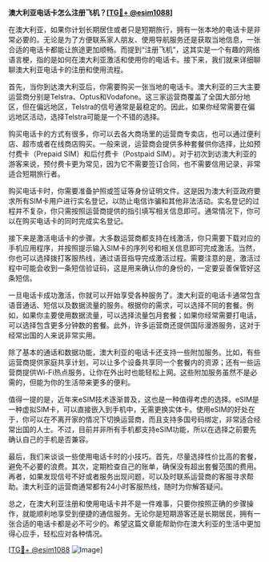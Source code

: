 **澳大利亚电话卡怎么注册飞机？[[TG💪+ @esim1088](https://t.me/s/esim1088)]**

在澳大利亚，如果你计划长期居住或者只是短期旅行，拥有一张本地的电话卡是非常必要的。无论是为了方便联系家人朋友、使用导航服务还是获取当地信息，一张合适的电话卡都能让旅途更加顺畅。而提到“注册飞机”，这其实是一个有趣的网络语言梗，指的是如何在澳大利亚激活和使用你的电话卡。接下来，我们就来详细聊聊澳大利亚电话卡的注册和使用流程。

首先，当你到达澳大利亚后，你需要购买一张当地的电话卡。澳大利亚的三大主要运营商分别是Telstra、Optus和Vodafone。这三家运营商覆盖了全国大部分地区，但在偏远地区，Telstra的信号通常是最稳定的。因此，如果你经常需要在偏远地区活动，选择Telstra可能是一个不错的选择。

购买电话卡的方式有很多，你可以去各大商场里的运营商专卖店，也可以通过便利店、超市或者在线商店购买。一般来说，运营商会提供多种套餐供你选择，比如预付费卡（Prepaid SIM）和后付费卡（Postpaid SIM）。对于初次到访澳大利亚的游客来说，预付费卡更为常见，因为它不需要签订合同，也不需要信用记录，非常适合短期旅行者。

购买电话卡时，你需要准备护照或签证等身份证明文件。这是因为澳大利亚政府要求所有SIM卡用户进行实名登记，以防止电信诈骗和其他非法活动。实名登记的过程并不复杂，你只需按照运营商提供的指引填写相关信息即可。通常情况下，你可以在购买电话卡的同时完成实名登记。

接下来是激活电话卡的步骤。大多数运营商都支持在线激活，你只需要下载对应的手机应用程序，并按照提示输入SIM卡的序列号和相关信息即可完成激活。当然，你也可以选择拨打客服热线，通过语音指导完成激活过程。需要注意的是，激活过程中可能会收到一条短信验证码，这是用来确认你的身份的，一定要妥善保管好这条短信。

一旦电话卡成功激活，你就可以开始享受各种服务了。澳大利亚的电话卡通常包含语音通话、短信以及数据流量的服务。根据你的需求，可以选择不同的套餐。例如，如果你主要使用数据流量，可以选择流量包月套餐；如果你经常需要打电话，可以选择包含更多分钟数的套餐。此外，许多运营商还提供国际漫游服务，这对于经常出国的人来说非常实用。

除了基本的通话和数据功能，澳大利亚的电话卡还支持一些附加服务。比如，有些运营商提供家庭共享计划，可以让多个设备共享同一个套餐内的资源；还有一些运营商提供Wi-Fi热点服务，让你在外出时也能轻松上网。这些附加服务虽然不是必需的，但能为你的生活带来更多的便利。

值得一提的是，近年来eSIM技术逐渐普及，这也是一种值得考虑的选择。eSIM是一种虚拟SIM卡，可以直接嵌入到手机中，无需更换实体卡。使用eSIM的好处在于，你可以在不离开家的情况下切换运营商，而且支持多国号码绑定，非常适合经常出国的人士。不过，目前并非所有手机都支持eSIM功能，所以在选择之前要先确认自己的手机是否兼容。

最后，我们来谈谈一些使用电话卡时的小技巧。首先，尽量选择性价比高的套餐，避免不必要的浪费。其次，定期检查自己的账单，确保没有超出套餐范围的费用。再者，如果发现信号不好或者服务出现问题，可以及时联系运营商的客服寻求帮助。澳大利亚的运营商通常都有24小时客服热线，随时为你解答疑问。

总之，在澳大利亚注册和使用电话卡并不是一件难事，只要你按照正确的步骤操作，就能顺利地享受到便捷的通信服务。无论你是短期游客还是长期居民，拥有一张合适的电话卡都是必不可少的。希望这篇文章能帮助你在澳大利亚的生活中更加得心应手，轻松应对各种情况。

[[TG💪+ @esim1088](https://t.me/s/esim1088) ![Image](https://i.postimg.cc/4NQfJmqS/Snipaste-2025-05-13-00-14-12.png)]